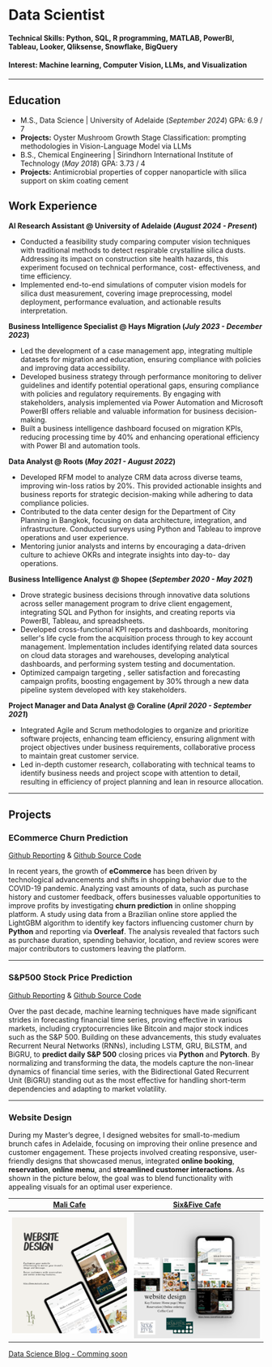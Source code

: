 # Data Scientist

#### Technical Skills: Python, SQL, R programming, MATLAB, PowerBI, Tableau, Looker, Qliksense, Snowflake, BigQuery
#### Interest: Machine learning, Computer Vision, LLMs, and Visualization

-----

## Education
							       		
- M.S., Data Science	| University of Adelaide (_September 2024_) GPA: 6.9 / 7
- **Projects:** Oyster Mushroom Growth Stage Classification: prompting methodologies in Vision-Language Model via LLMs        		
- B.S., Chemical Engineering | Sirindhorn International Institute of Technology (_May 2018_) GPA: 3.73 / 4
- **Projects:** Antimicrobial properties of copper nanoparticle with silica support on skim coating cement

## Work Experience
**AI Research Assistant @ University of Adelaide (_August 2024 - Present_)**
- Conducted a feasibility study comparing computer vision techniques with traditional methods to detect respirable crystalline silica dusts. Addressing its impact on construction site health hazards, this experiment focused on technical performance, cost- effectiveness, and time efficiency.
- Implemented end-to-end simulations of computer vision models for silica dust measurement, covering image preprocessing, model deployment, performance evaluation, and actionable results interpretation.

**Business Intelligence Specialist @ Hays Migration (_July 2023 - December 2023_)**
- Led the development of a case management app, integrating multiple datasets for migration and education, ensuring compliance with policies and improving data accessibility.
- Developed business strategy through performance monitoring to deliver guidelines and identify potential operational gaps, ensuring compliance with policies and regulatory requirements. By engaging with stakeholders, analysis implemented via Power Automation and Microsoft PowerBI offers reliable and valuable information for business decision-making.
- Built a business intelligence dashboard focused on migration KPIs, reducing processing time by 40% and enhancing operational efficiency with Power BI and automation tools.

**Data Analyst @ Roots (_May 2021 - August 2022_)**
- Developed RFM model to analyze CRM data across diverse teams, improving win-loss ratios by 20%. This provided actionable insights and business reports for strategic decision-making while adhering to data compliance policies.
- Contributed to the data center design for the Department of City Planning in Bangkok, focusing on data architecture, integration, and infrastructure. Conducted surveys using Python and Tableau to improve operations and user experience.
- Mentoring junior analysts and interns by encouraging a data-driven culture to achieve OKRs and integrate insights into day-to- day operations.

**Business Intelligence Analyst @ Shopee (_September 2020 - May 2021_)**
- Drove strategic business decisions through innovative data solutions across seller management program to drive client engagement, integrating SQL and Python for insights, and creating reports via PowerBI, Tableau, and spreadsheets.
- Developed cross-functional KPI reports and dashboards, monitoring seller's life cycle from the acquisition process through to key account management. Implementation includes identifying related data sources on cloud data storages and warehouses, developing analytical dashboards, and performing system testing and documentation.
- Optimized campaign targeting , seller satisfaction and forecasting campaign profits, boosting engagement by 30% through a new data pipeline system developed with key stakeholders.

**Project Manager and Data Analyst @ Coraline (_April 2020 - September 2021_)**
- Integrated Agile and Scrum methodologies to organize and prioritize software projects, enhancing team efficiency, ensuring alignment with project objectives under business requirements, collaborative process to maintain great customer service.
- Led in-depth customer research, collaborating with technical teams to identify business needs and project scope with attention to detail, resulting in efficiency of project planning and lean in resource allocation.

-----

## Projects
### ECommerce Churn Prediction

[Github Reporting](https://github.com/possakorn/DataScience-AcademicMaterial/blob/main/05_BigDataProject/partD_summary.pdf) & [Github Source Code](https://github.com/possakorn/DataScience-AcademicMaterial/blob/main/05_BigDataProject/implementation%20code.Rmd)

In recent years, the growth of **eCommerce** has been driven by technological advancements and shifts in shopping behavior due to the COVID-19 pandemic. Analyzing vast amounts of data, such as purchase history and customer feedback, offers businesses valuable opportunities to improve profits by investigating **churn prediction** in online shopping platform. A study using data from a Brazilian online store applied the LightGBM algorithm to identify key factors influencing customer churn by **Python** and reporting via **Overleaf**. The analysis revealed that factors such as purchase duration, spending behavior, location, and review scores were major contributors to customers leaving the platform.

-----

### S&P500 Stock Price Prediction

[Github Reporting](https://github.com/possakorn/DataScience-AcademicMaterial/blob/main/06_Deeplearning/DeepLearning_StockPricePrediction_RNN.pdf) & [Github Source Code](https://github.com/possakorn/DataScience-AcademicMaterial/blob/main/06_Deeplearning/Code_StockPricePrediction_RNN.ipynb)

Over the past decade, machine learning techniques have made significant strides in forecasting financial time series, proving effective in various markets, including cryptocurrencies like Bitcoin and major stock indices such as the S&P 500. Building on these advancements, this study evaluates Recurrent Neural Networks (RNNs), including LSTM, GRU, BiLSTM, and BiGRU, to **predict daily S&P 500** closing prices via **Python** and **Pytorch**. By normalizing and transforming the data, the models capture the non-linear dynamics of financial time series, with the Bidirectional Gated Recurrent Unit (BiGRU) standing out as the most effective for handling short-term dependencies and adapting to market volatility.

-----

### Website Design


During my Master’s degree, I designed websites for small-to-medium brunch cafes in Adelaide, focusing on improving their online presence and customer engagement. These projects involved creating responsive, user-friendly designs that showcased menus, integrated **online booking**, **reservation**, **online menu**, and **streamlined customer interactions**. As shown in the picture below, the goal was to blend functionality with appealing visuals for an optimal user experience.

[Mali Cafe](https://www.malicafe.com.au/)           |  [Six&Five Cafe](https://www.sixandfivecafe.com.au/)
:-------------------------:|:-------------------------:
![Mali Cafe](/assets/img/websiteprofile_malicafe.png)  |   ![Six&Five Cafe](/assets/img/websiteprofile_sixandfivecafe.png) 




<!-- ## Publications
1. Talebi S., Lary D.J., Wijeratne L. OH., and Lary, T. Modeling Autonomic Pupillary Responses from External Stimuli Using Machine Learning (2019). DOI: 10.26717/BJSTR.2019.20.003446 -->

[Data Science Blog - Comming soon](https://medium.com)
